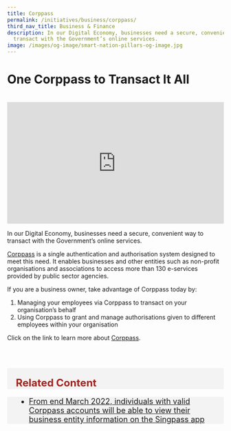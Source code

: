 ```yaml
---
title: Corppass
permalink: /initiatives/business/corppass/
third_nav_title: Business & Finance
description: In our Digital Economy, businesses need a secure, convenient way to
  transact with the Government’s online services.
image: /images/og-image/smart-nation-pillars-og-image.jpg
---
```



# One Corppass to Transact It All 
<br>

<div style="max-width: 1280px">
    <div
        style="
            height: 0;
            overflow: hidden;
            position: relative;
            padding-bottom: 56.25%;
        "
    >
        <iframe
            src="https://www.youtube.com/embed/0xcHKX_So2o" 
            height="720"
            width="1280"
            frameborder="0"
            title="YouTube video player"
            allow="accelerometer; autoplay; clipboard-write; encrypted-media; gyroscope; picture-in-picture"
            style="
                top: 0;
                left: 0;
                right: 0;
                bottom: 0;
                height: 100%;
                border: none;
                max-width: 100%;
                position: absolute;
            "
        ></iframe>
    </div>
</div>

In our Digital Economy, businesses need a secure, convenient way to transact with the Government’s online services.

[Corppass](https://www.corppass.gov.sg/cpauth/login/homepage?TAM_OP=login) is a single authentication and authorisation system designed to meet this need. It enables businesses and other entities such as non-profit organisations and associations to access more than 130 e-services provided by public sector agencies.

If you are a business owner, take advantage of Corppass today by:

1. Managing your employees via Corppass to transact on your organisation’s behalf  
2. Using Corppass to grant and manage authorisations given to different employees within your organisation

Click on the link to learn more about [Corppass](https://www.corppass.gov.sg/cpauth/login/homepage?TAM_OP=login).

<br><br>

<div class="row" style="font-size:24px; font-weight: 700; color: #a6221c; background-color: #f3f3f3; padding: 20px 0px 0px 20px;"> Related Content</div>

<div class="row" style="font-size:18px ;background-color: #f3f3f3; padding: 0px 25px 0px 20px;">
	<ul>
		<li><a href="/media-hub/press-releases/singpass-enhancements-factsheet-02032022">From end March 2022, individuals with valid Corppass accounts will be able to view their business entity information on the Singpass app</a></li>
	</ul>
</div>